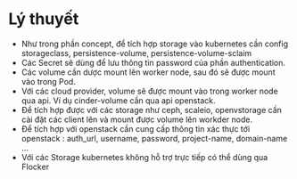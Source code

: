# Lý thuyết

+ Như trong phần concept, để tích hợp storage vào kubernetes cần config storageclass, persistence-volume, persistence-volume-sclaim
+ Các Secret sẽ dùng để lưu thông tin password của phần authentication.
+ Các volume cần dược mount lên worker node, sau đó sẽ được mount vào trong Pod.
+ Với các cloud provider, volume sẽ được mount vào trong worker node qua api. Ví dụ cinder-volume cần qua api openstack.
+ Để tích hợp được với các storage như ceph, scaleio, openvstorage cần cài đặt các client lên và mount được volume lên workder node.
+ Để tích hợp với openstack cần cung cấp thông tin xác thực tới openstack : auth_url, username, password, project-name, domain-name ...
+ Với các Storage kubernetes không hỗ trợ trực tiếp có thể dùng qua Flocker

# 
